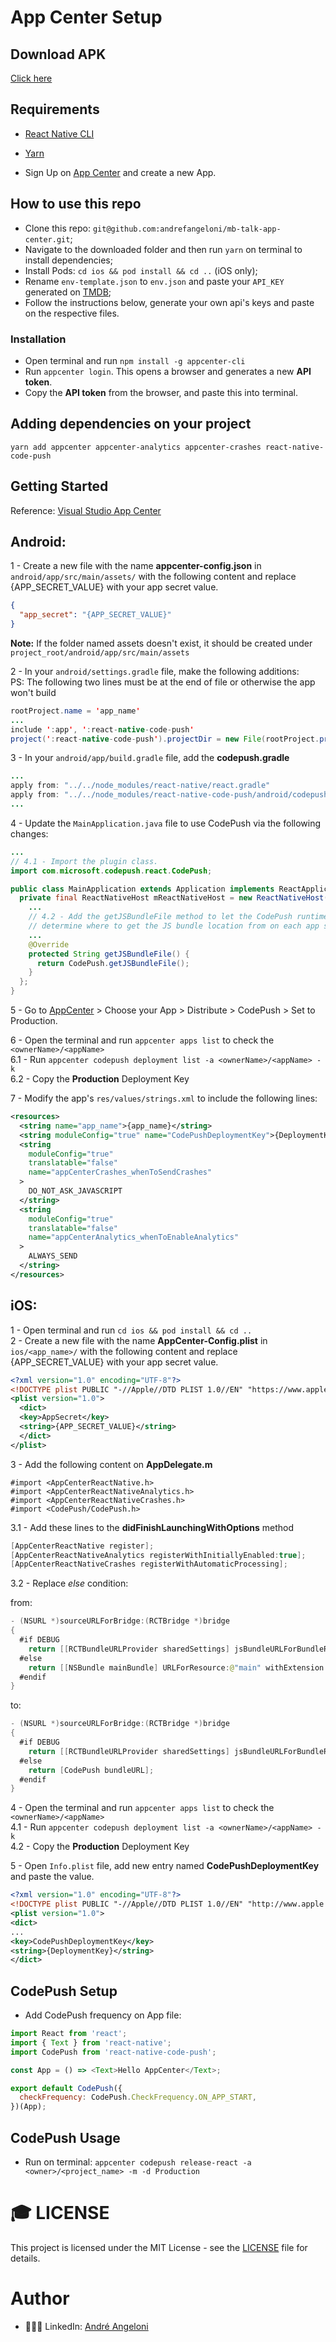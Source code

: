 # App Center Setup

## Download APK
[Click here](https://install.appcenter.ms/users/andrefangeloni/apps/mb-talk-android/distribution_groups/mb%20talk)

## Requirements
- [React Native CLI](https://reactnative.dev/docs/environment-setup) </br>

- [Yarn](https://yarnpkg.com) </br>

- Sign Up on [App Center](https://appcenter.ms/) and create a new App.

## How to use this repo
- Clone this repo: `git@github.com:andrefangeloni/mb-talk-app-center.git`;
- Navigate to the downloaded folder and then run `yarn` on terminal to install dependencies;
- Install Pods: `cd ios && pod install && cd ..` (iOS only);
- Rename `env-template.json` to `env.json` and paste your `API_KEY` generated on [TMDB](https://www.themoviedb.org/settings/api);
- Follow the instructions below, generate your own api's keys and paste on the respective files.
### Installation
- Open terminal and run `npm install -g appcenter-cli`
- Run `appcenter login`. This opens a browser and generates a new <b>API token</b>. </br>
- Copy the <b>API token</b> from the browser, and paste this into terminal.

## Adding dependencies on your project
`yarn add appcenter appcenter-analytics appcenter-crashes react-native-code-push`

## Getting Started
Reference: [Visual Studio App Center](https://docs.microsoft.com/en-us/appcenter/sdk/getting-started/react-native)

## Android:

1 - Create a new file with the name <b>appcenter-config.json</b> in `android/app/src/main/assets/` with the following content and replace {APP_SECRET_VALUE} with your app secret value.

```json
{
  "app_secret": "{APP_SECRET_VALUE}"
}
```

<b>Note:</b> If the folder named assets doesn't exist, it should be created under `project_root/android/app/src/main/assets`

2 - In your `android/settings.gradle` file, make the following additions: </br>
PS: The following two lines must be at the end of file or otherwise the app won't build

```java
rootProject.name = 'app_name'
...
include ':app', ':react-native-code-push'
project(':react-native-code-push').projectDir = new File(rootProject.projectDir, '../node_modules/react-native-code-push/android/app')
```

3 - In your `android/app/build.gradle` file, add the <b>codepush.gradle</b>

```java
...
apply from: "../../node_modules/react-native/react.gradle"
apply from: "../../node_modules/react-native-code-push/android/codepush.gradle"
...
```

4 - Update the `MainApplication.java` file to use CodePush via the following changes:

```java
...
// 4.1 - Import the plugin class.
import com.microsoft.codepush.react.CodePush;

public class MainApplication extends Application implements ReactApplication {
  private final ReactNativeHost mReactNativeHost = new ReactNativeHost(this) {
    ...
    // 4.2 - Add the getJSBundleFile method to let the CodePush runtime 
    // determine where to get the JS bundle location from on each app start
    ...
    @Override
    protected String getJSBundleFile() {
      return CodePush.getJSBundleFile();
    }
  };
}
```

5 - Go to [AppCenter](https://appcenter.ms/apps) > Choose your App > Distribute > CodePush > Set to Production. 

6 - Open the terminal and run `appcenter apps list` to check the `<ownerName>/<appName>` </br>
6.1 - Run `appcenter codepush deployment list -a <ownerName>/<appName> -k` </br>
6.2 - Copy the <b>Production</b> Deployment Key </br>

7 - Modify the app's `res/values/strings.xml` to include the following lines:

```xml
<resources>
  <string name="app_name">{app_name}</string>
  <string moduleConfig="true" name="CodePushDeploymentKey">{DeploymentKey}</string>
  <string
    moduleConfig="true"
    translatable="false"
    name="appCenterCrashes_whenToSendCrashes"
  >
    DO_NOT_ASK_JAVASCRIPT
  </string>
  <string
    moduleConfig="true"
    translatable="false"
    name="appCenterAnalytics_whenToEnableAnalytics"
  >
    ALWAYS_SEND
  </string>
</resources>
```

## iOS:

1 - Open terminal and run `cd ios && pod install && cd ..` </br>
2 - Create a new file with the name <b>AppCenter-Config.plist</b> in `ios/<app_name>/` with the following content and replace {APP_SECRET_VALUE} with your app secret value.

```xml
<?xml version="1.0" encoding="UTF-8"?>
<!DOCTYPE plist PUBLIC "-//Apple//DTD PLIST 1.0//EN" "https://www.apple.com/DTDs/PropertyList-1.0.dtd">
<plist version="1.0">
  <dict>
  <key>AppSecret</key>
  <string>{APP_SECRET_VALUE}</string>
  </dict>
</plist>
```

3 - Add the following content on <b>AppDelegate.m</b>
```objc
#import <AppCenterReactNative.h>
#import <AppCenterReactNativeAnalytics.h>
#import <AppCenterReactNativeCrashes.h>
#import <CodePush/CodePush.h>
```

3.1 - Add these lines to the <b>didFinishLaunchingWithOptions</b> method

```swift
[AppCenterReactNative register];
[AppCenterReactNativeAnalytics registerWithInitiallyEnabled:true];
[AppCenterReactNativeCrashes registerWithAutomaticProcessing];
```

3.2 - Replace <i>else</i> condition:

from:

```swift
- (NSURL *)sourceURLForBridge:(RCTBridge *)bridge
{
  #if DEBUG
    return [[RCTBundleURLProvider sharedSettings] jsBundleURLForBundleRoot:@"index" fallbackResource:nil];
  #else
    return [[NSBundle mainBundle] URLForResource:@"main" withExtension:@"jsbundle"];
  #endif
}
```

to:

```swift
- (NSURL *)sourceURLForBridge:(RCTBridge *)bridge
{
  #if DEBUG
    return [[RCTBundleURLProvider sharedSettings] jsBundleURLForBundleRoot:@"index" fallbackResource:nil];
  #else
    return [CodePush bundleURL];
  #endif
}
```

4 - Open the terminal and run `appcenter apps list` to check the `<ownerName>/<appName>` </br>
4.1 - Run `appcenter codepush deployment list -a <ownerName>/<appName> -k` </br>
4.2 - Copy the <b>Production</b> Deployment Key </br>

5 - Open `Info.plist` file, add new entry named <b>CodePushDeploymentKey</b> and paste the value.

```xml
<?xml version="1.0" encoding="UTF-8"?>
<!DOCTYPE plist PUBLIC "-//Apple//DTD PLIST 1.0//EN" "http://www.apple.com/DTDs/PropertyList-1.0.dtd">
<plist version="1.0">
<dict>
...
<key>CodePushDeploymentKey</key>
<string>{DeploymentKey}</string>
</dict>
```

## CodePush Setup

- Add CodePush frequency on App file:

```js
import React from 'react';
import { Text } from 'react-native';
import CodePush from 'react-native-code-push';

const App = () => <Text>Hello AppCenter</Text>;

export default CodePush({
  checkFrequency: CodePush.CheckFrequency.ON_APP_START,
})(App);

```

## CodePush Usage
- Run on terminal: `appcenter codepush release-react -a <owner>/<project_name> -m -d Production`

# :mortar_board: LICENSE

This project is licensed under the MIT License - see the [LICENSE](LICENSE.md) file for details.

# Author

- 👨🏻‍💻 LinkedIn: [André Angeloni](https://www.linkedin.com/in/andre-angeloni)